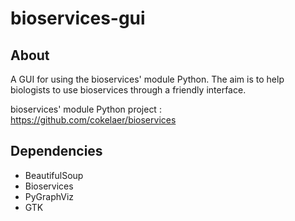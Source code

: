 # bioservices-gui

## About

A GUI for using the bioservices' module Python. The aim is to help biologists to use bioservices through a friendly interface.

bioservices' module Python project : https://github.com/cokelaer/bioservices

## Dependencies

* BeautifulSoup
* Bioservices
* PyGraphViz
* GTK
